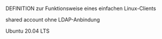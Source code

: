 DEFINITION zur Funktionsweise eines einfachen Linux-Clients

shared account ohne LDAP-Anbindung

Ubuntu 20.04 LTS
